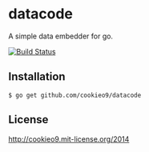 datacode
========

A simple data embedder for go.

[![Build Status](https://travis-ci.org/cookieo9/datacode.png?branch=master)](https://travis-ci.org/cookieo9/datacode)

Installation
------------
    $ go get github.com/cookieo9/datacode

License
-------
http://cookieo9.mit-license.org/2014
